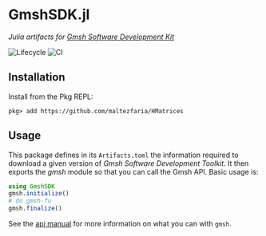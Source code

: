 # GmshSDK.jl
*Julia artifacts for [Gmsh Software Development Kit](https://gmsh.info/#Download)*

![Lifecycle](https://img.shields.io/badge/lifecycle-maturing-blue.svg)
![CI](https://github.com/maltezfaria/GmshSDK/workflows/CI/badge.svg?branch=master)

## Installation
Install from the Pkg REPL:
```
pkg> add https://github.com/maltezfaria/HMatrices
```

## Usage

This package defines in its `Artifacts.toml` the information required to download a given version of *Gmsh Software Development Toolkit*. It then exports the *gmsh* module so that you can call the Gmsh API. Basic usage is:

```julia
using GmshSDK
gmsh.initialize()
# do gmsh-fu
gmsh.finalize()
```

See the [api manual](https://gmsh.info/doc/texinfo/gmsh.html#Gmsh-API) for more information on what you can with `gmsh`.
